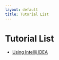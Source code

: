 ```yaml
---
layout: default
title: Tutorial List
---
```


Tutorial List
=============

-  [Using Intellij IDEA](http://barcuk.github.com/tutorials/using_idea.html)
